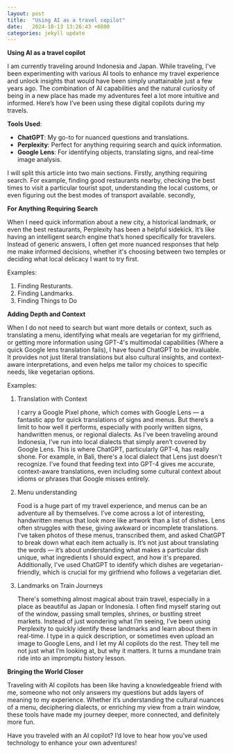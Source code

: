 ```yaml
---
layout: post
title:  "Using AI as a travel copilot"
date:   2024-10-13 13:26:43 +0800
categories: jekyll update
---
```

**Using AI as a travel copilot**

I am currently traveling around Indonesia and Japan. While traveling, I've been experimenting with various AI tools to enhance my travel experience and unlock insights that would have been simply unattainable just a few years ago. The combination of AI capabilities and the natural curiosity of being in a new place has made my adventures feel a lot more intuitive and informed. Here’s how I’ve been using these digital copilots during my travels.

**Tools Used**:

- **ChatGPT**: My go-to for nuanced questions and translations.
- **Perplexity**: Perfect for anything requiring search and quick information.
- **Google Lens**: For identifying objects, translating signs, and real-time image analysis.

I will split this article into two main sections. Firstly, anything requiring search. For example, finding good restaurants nearby, checking the best times to visit a particular tourist spot, understanding the local customs, or even figuring out the best modes of transport available. secondly, 

**For Anything Requiring Search**

When I need quick information about a new city, a historical landmark, or even the best restaurants, Perplexity has been a helpful sidekick. It’s like having an intelligent search engine that’s honed specifically for travelers. Instead of generic answers, I often get more nuanced responses that help me make informed decisions, whether it's choosing between two temples or deciding what local delicacy I want to try first. 

Examples:

1. Finding Resturants. 
2. Finding Landmarks.
3. Finding Things to Do

**Adding Depth and Context**

When I do not need to search but want more details or context, such as translating a menu, identifying what meals are vegetarian for my girlfriend, or getting more information using GPT-4's multimodal capabilities (Where a quick Google lens translation fails), I have found ChatGPT to be invaluable. It provides not just literal translations but also cultural insights, and context-aware interpretations, and even helps me tailor my choices to specific needs, like vegetarian options.

Examples:

1. Translation with Context 

   I carry a Google Pixel phone, which comes with Google Lens — a fantastic app for quick translations of signs and menus. But there’s a limit to how well it performs, especially with poorly written signs, handwritten menus, or regional dialects. As I've been traveling around Indonesia, I’ve run into local dialects that simply aren’t covered by Google Lens. This is where ChatGPT, particularly GPT-4, has really shone. For example, in Bali, there's a local dialect that Lens just doesn't recognize. I’ve found that feeding text into GPT-4 gives me accurate, context-aware translations, even including some cultural context about idioms or phrases that Google misses entirely.
2. Menu understanding&#x20;

   Food is a huge part of my travel experience, and menus can be an adventure all by themselves. I’ve come across a lot of interesting, handwritten menus that look more like artwork than a list of dishes. Lens often struggles with these, giving awkward or incomplete translations. I’ve taken photos of these menus, transcribed them, and asked ChatGPT to break down what each item actually is. It’s not just about translating the words — it’s about understanding what makes a particular dish unique, what ingredients I should expect, and how it's prepared. Additionally, I've used ChatGPT to identify which dishes are vegetarian-friendly, which is crucial for my girlfriend who follows a vegetarian diet.
3. Landmarks on Train Journeys

   There's something almost magical about train travel, especially in a place as beautiful as Japan or Indonesia. I often find myself staring out of the window, passing small temples, shrines, or bustling street markets. Instead of just wondering what I’m seeing, I’ve been using Perplexity to quickly identify these landmarks and learn about them in real-time. I type in a quick description, or sometimes even upload an image to Google Lens, and I let my AI copilots do the rest. They tell me not just what I’m looking at, but why it matters. It turns a mundane train ride into an impromptu history lesson.

**Bringing the World Closer**

Traveling with AI copilots has been like having a knowledgeable friend with me, someone who not only answers my questions but adds layers of meaning to my experience. Whether it’s understanding the cultural nuances of a menu, deciphering dialects, or enriching my view from a train window, these tools have made my journey deeper, more connected, and definitely more fun.

Have you traveled with an AI copilot? I’d love to hear how you've used technology to enhance your own adventures!
